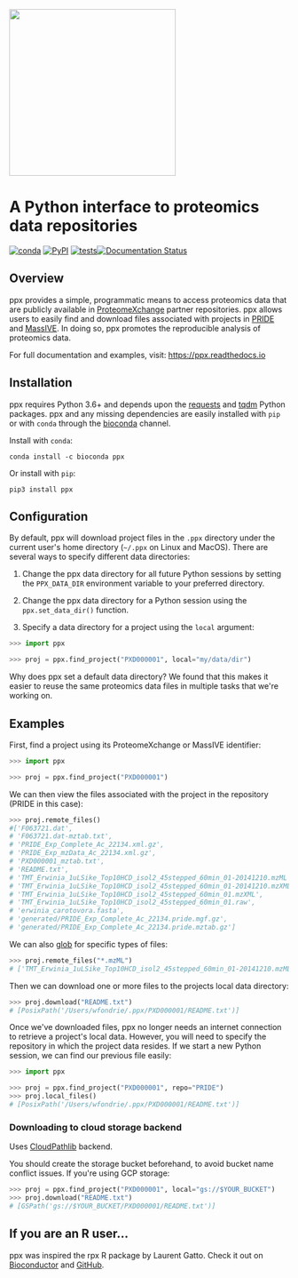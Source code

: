<img src="static/ppx_light.svg" width=300>

# A Python interface to proteomics data repositories

[![conda](https://img.shields.io/conda/vn/bioconda/ppx?color=green)](http://bioconda.github.io/recipes/ppx/README.html)
[![PyPI](https://img.shields.io/pypi/v/ppx?color=green)](https://pypi.org/project/ppx/)
[![tests](https://github.com/wfondrie/ppx/workflows/tests/badge.svg?branch=master)](https://github.com/wfondrie/ppx/actions?query=workflow%3Atests)[![Documentation Status](https://readthedocs.org/projects/ppx/badge/?version=latest)](https://ppx.readthedocs.io/en/latest/?badge=latest)  

## Overview  
ppx provides a simple, programmatic means to access proteomics data that are
publicly available in [ProteomeXchange](http://www.proteomexchange.org) partner
repositories. ppx allows users to easily find and download files associated
with projects in [PRIDE](https://www.ebi.ac.uk/pride/archive/) and
[MassIVE](https://massive.ucsd.edu/ProteoSAFe/static/massive.jsp). In doing so,
ppx promotes the reproducible analysis of proteomics data.

For full documentation and examples, visit: https://ppx.readthedocs.io

## Installation  
ppx requires Python 3.6+ and depends upon the
[requests](https://docs.python-requests.org/en/master/) and
[tqdm](https://tqdm.github.io/) Python packages. ppx and any missing
dependencies are easily installed with `pip` or with `conda` through the 
[bioconda](https://bioconda.github.io/index.html) channel.

Install with `conda`:

``` shell
conda install -c bioconda ppx
```

Or install with `pip`:

```shell
pip3 install ppx
```

## Configuration

By default, ppx will download project files in the `.ppx` directory under the
current user's home directory (`~/.ppx` on Linux and MacOS). There are several
ways to specify different data directories:

1. Change the ppx data directory for all future Python sessions by setting the 
`PPX_DATA_DIR` environment variable to your preferred directory.

2. Change the ppx data directory for a Python session using the
`ppx.set_data_dir()` function.

3. Specify a data directory for a project using the `local` argument:

``` Python
>>> import ppx

>>> proj = ppx.find_project("PXD000001", local="my/data/dir")
```

Why does ppx set a default data directory? We found that this makes it easier
to reuse the same proteomics data files in multiple tasks that we're working
on.


## Examples
First, find a project using its ProteomeXchange or MassIVE identifier:

``` Python
>>> import ppx

>>> proj = ppx.find_project("PXD000001")
```

We can then view the files associated with the project in the repository
(PRIDE in this case):

``` Python
>>> proj.remote_files()
#['F063721.dat',
# 'F063721.dat-mztab.txt',
# 'PRIDE_Exp_Complete_Ac_22134.xml.gz',
# 'PRIDE_Exp_mzData_Ac_22134.xml.gz',
# 'PXD000001_mztab.txt',
# 'README.txt',
# 'TMT_Erwinia_1uLSike_Top10HCD_isol2_45stepped_60min_01-20141210.mzML',
# 'TMT_Erwinia_1uLSike_Top10HCD_isol2_45stepped_60min_01-20141210.mzXML',
# 'TMT_Erwinia_1uLSike_Top10HCD_isol2_45stepped_60min_01.mzXML',
# 'TMT_Erwinia_1uLSike_Top10HCD_isol2_45stepped_60min_01.raw',
# 'erwinia_carotovora.fasta',
# 'generated/PRIDE_Exp_Complete_Ac_22134.pride.mgf.gz',
# 'generated/PRIDE_Exp_Complete_Ac_22134.pride.mztab.gz']
```

We can also [glob](https://en.wikipedia.org/wiki/Glob_(programming)) for
specific types of files:

``` Python
>>> proj.remote_files("*.mzML")
# ['TMT_Erwinia_1uLSike_Top10HCD_isol2_45stepped_60min_01-20141210.mzML']
```

Then we can download one or more files to the projects local data directory:

``` Python
>>> proj.download("README.txt")
# [PosixPath('/Users/wfondrie/.ppx/PXD000001/README.txt')]
```

Once we've downloaded files, ppx no longer needs an internet connection to
retrieve a project's local data. However, you will need to specify the 
repository in which the project data resides. If we start a new Python
session, we can find our previous file easily:

``` Python
>>> import ppx

>>> proj = ppx.find_project("PXD000001", repo="PRIDE")
>>> proj.local_files()
# [PosixPath('/Users/wfondrie/.ppx/PXD000001/README.txt')]
```

### Downloading to cloud storage backend

Uses [CloudPathlib](https://cloudpathlib.drivendata.org/stable/) backend.

You should create the storage bucket beforehand, to avoid bucket name conflict issues.
If you're using GCP storage:

``` Python
>>> proj = ppx.find_project("PXD000001", local="gs://$YOUR_BUCKET")
>>> proj.download("README.txt")
# [GSPath('gs://$YOUR_BUCKET/PXD000001/README.txt')]
```

## If you are an R user...

ppx was inspired the rpx R package by Laurent Gatto. Check it out on
[Bioconductor](http://bioconductor.org/packages/release/bioc/html/rpx.html) and
[GitHub](https://github.com/lgatto/rpx).
